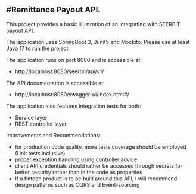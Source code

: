 #Remittance Payout API.
-
This project provides a basic illustration of an integrating with SEERBIT payout API.

The application uses SpringBoot 3, Junit5 and Mockito. Please use at least Java 17 to run the project<break>

The application runs on port 8080 and is accessible at:
- http://localhost:8080/seerbit/api/v1/ <br>

The API documentation is accessible at:
- http://localhost:8080/swagger-ui/index.html#/ <br>

The application also features integration tests for both:
- Service layer
- REST controller layer <br>

Improvements and Recommendations:
- for production code quality, more tests coverage should be employed (Unit tests inclusive)
- proper exception handling using controller advice
- client API credentials should rather be accessed through secrets for better security rather than in the code as properties
- If a fintech product is to be built around this API, I will recommend design patterns such as CQRS and Event-sourcing

